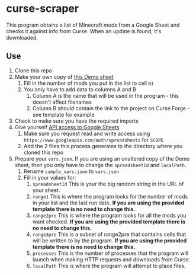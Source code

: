 # curse-scraper
This program obtains a list of Minecraft mods from a Google Sheet and checks it against info from Curse. When an update is found, it's downloaded.

## Use
1. Clone this repo
1. Make your own copy of [this Demo sheet](https://docs.google.com/spreadsheets/d/1x4Gq7Uvn_huaaXHmJXdFpE1fbVlheOipG3AfwmuQ1tI/edit?usp=sharing)
	1. Fill in the number of mods you put in the list to cell `B1`
	1. You only have to add data to columns A and B
		1. Column A is the name that will be used in the program - this doesn't affect filenames
		1. Column B should contain the link to the project on Curse Forge - see template for example
1. Check to make sure you have the required imports
1. Give yourself [API access to Google Sheets](https://developers.google.com/sheets/api/quickstart/python)
	1. Make sure you request read and write access using `https://www.googleapis.com/auth/spreadsheets` for `SCOPE`
	1. Add the 2 files this process generates to the directory where you cloned this repo
1. Prepare your `vars.json`. If you are using an unaltered copy of the Demo sheet, then you only have to change the `spreadsheetId` and `localPath`.
	1. Rename `sample_vars.json` to `vars.json`
	1. Fill in your values for:
		1. `spreadsheetId` This is your the big random string in the URL of your sheet.
		1. `range1` This is where the program looks for the number of mods in your list and the last run date. **If you are using the provided template there is no need to change this.**
		1. `range2pre` This is where the program looks for all the mods you want checked. **If you are using the provided template there is no need to change this.**
		1. `range3pre` This is a subset of range2pre that contains cells that will be written to by the program. **If you are using the provided template there is no need to change this.**
		1. `processes` This is the number of processes that the program will launch when making HTTP requests and downloads from Curse.
		1. `localPath` This is where the program will attempt to place files.

